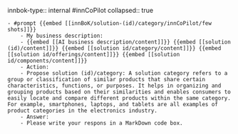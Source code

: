 innbok-type:: internal
#innCoPilot
collapsed:: true

	- #prompt {{embed [[innBoK/solution-(id)/category/innCoPilot/few shots]]}}
		- My business description:
		- {{embed [[AI business description/content]]}} {{embed [[solution (id)/content]]}} {{embed [[solution id/category/content]]}} {{embed [[solution id/offerings/content]]}} {{embed [[solution id/components/content]]}}
		- Action:
		- Propose solution (id)/category: A solution category refers to a group or classification of similar products that share certain characteristics, functions, or purposes. It helps in organizing and grouping products based on their similarities and enables consumers to easily locate and compare different products within the same category. For example, smartphones, laptops, and tablets are all examples of product categories in the electronics industry.
		- Answer:
		- Please write your respons in a MarkDown code box.